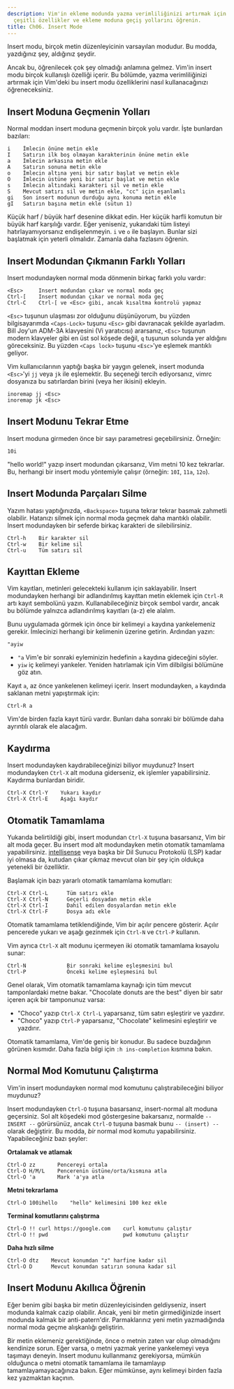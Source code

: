 ```yaml
---
description: Vim'in ekleme modunda yazma verimliliğinizi artırmak için kullanabileceğiniz
  çeşitli özellikler ve ekleme moduna geçiş yollarını öğrenin.
title: Ch06. Insert Mode
---
```


Insert modu, birçok metin düzenleyicinin varsayılan modudur. Bu modda, yazdığınız şey, aldığınız şeydir.

Ancak bu, öğrenilecek çok şey olmadığı anlamına gelmez. Vim'in insert modu birçok kullanışlı özelliği içerir. Bu bölümde, yazma verimliliğinizi artırmak için Vim'deki bu insert modu özelliklerini nasıl kullanacağınızı öğreneceksiniz.

## Insert Moduna Geçmenin Yolları

Normal moddan insert moduna geçmenin birçok yolu vardır. İşte bunlardan bazıları:

```shell
i    İmlecin önüne metin ekle
I    Satırın ilk boş olmayan karakterinin önüne metin ekle
a    İmlecin arkasına metin ekle
A    Satırın sonuna metin ekle
o    İmlecin altına yeni bir satır başlat ve metin ekle
O    İmlecin üstüne yeni bir satır başlat ve metin ekle
s    İmlecin altındaki karakteri sil ve metin ekle
S    Mevcut satırı sil ve metin ekle, "cc" için eşanlamlı
gi   Son insert modunun durduğu aynı konuma metin ekle
gI   Satırın başına metin ekle (sütun 1)
```

Küçük harf / büyük harf desenine dikkat edin. Her küçük harfli komutun bir büyük harf karşılığı vardır. Eğer yeniseniz, yukarıdaki tüm listeyi hatırlayamıyorsanız endişelenmeyin. `i` ve `o` ile başlayın. Bunlar sizi başlatmak için yeterli olmalıdır. Zamanla daha fazlasını öğrenin.

## Insert Modundan Çıkmanın Farklı Yolları

Insert modundayken normal moda dönmenin birkaç farklı yolu vardır:

```shell
<Esc>     Insert modundan çıkar ve normal moda geç
Ctrl-[    Insert modundan çıkar ve normal moda geç
Ctrl-C    Ctrl-[ ve <Esc> gibi, ancak kısaltma kontrolü yapmaz
```

`<Esc>` tuşunun ulaşması zor olduğunu düşünüyorum, bu yüzden bilgisayarımda `<Caps-Lock>` tuşunu `<Esc>` gibi davranacak şekilde ayarladım. Bill Joy'un ADM-3A klavyesini (Vi yaratıcısı) ararsanız, `<Esc>` tuşunun modern klavyeler gibi en üst sol köşede değil, `q` tuşunun solunda yer aldığını göreceksiniz. Bu yüzden `<Caps lock>` tuşunu `<Esc>`'ye eşlemek mantıklı geliyor.

Vim kullanıcılarının yaptığı başka bir yaygın gelenek, insert modunda `<Esc>`'yi `jj` veya `jk` ile eşlemektir. Bu seçeneği tercih ediyorsanız, vimrc dosyanıza bu satırlardan birini (veya her ikisini) ekleyin.

```shell
inoremap jj <Esc>
inoremap jk <Esc>
```

## Insert Modunu Tekrar Etme

Insert moduna girmeden önce bir sayı parametresi geçebilirsiniz. Örneğin:

```shell
10i
```

"hello world!" yazıp insert modundan çıkarsanız, Vim metni 10 kez tekrarlar. Bu, herhangi bir insert modu yöntemiyle çalışır (örneğin: `10I`, `11a`, `12o`).

## Insert Modunda Parçaları Silme

Yazım hatası yaptığınızda, `<Backspace>` tuşuna tekrar tekrar basmak zahmetli olabilir. Hatanızı silmek için normal moda geçmek daha mantıklı olabilir. Insert modundayken bir seferde birkaç karakteri de silebilirsiniz.

```shell
Ctrl-h    Bir karakter sil
Ctrl-w    Bir kelime sil
Ctrl-u    Tüm satırı sil
```

## Kayıttan Ekleme

Vim kayıtları, metinleri gelecekteki kullanım için saklayabilir. Insert modundayken herhangi bir adlandırılmış kayıttan metin eklemek için `Ctrl-R` artı kayıt sembolünü yazın. Kullanabileceğiniz birçok sembol vardır, ancak bu bölümde yalnızca adlandırılmış kayıtları (a-z) ele alalım.

Bunu uygulamada görmek için önce bir kelimeyi `a` kaydına yankelemeniz gerekir. İmlecinizi herhangi bir kelimenin üzerine getirin. Ardından yazın:

```shell
"ayiw
```

- `"a` Vim'e bir sonraki eyleminizin hedefinin `a` kaydına gideceğini söyler.
- `yiw` iç kelimeyi yankeler. Yeniden hatırlamak için Vim dilbilgisi bölümüne göz atın.

Kayıt `a`, az önce yankelenen kelimeyi içerir. Insert modundayken, `a` kaydında saklanan metni yapıştırmak için:

```shell
Ctrl-R a
```

Vim'de birden fazla kayıt türü vardır. Bunları daha sonraki bir bölümde daha ayrıntılı olarak ele alacağım.

## Kaydırma

Insert modundayken kaydırabileceğinizi biliyor muydunuz? Insert modundayken `Ctrl-X` alt moduna giderseniz, ek işlemler yapabilirsiniz. Kaydırma bunlardan biridir.

```shell
Ctrl-X Ctrl-Y    Yukarı kaydır
Ctrl-X Ctrl-E    Aşağı kaydır
```

## Otomatik Tamamlama

Yukarıda belirtildiği gibi, insert modundan `Ctrl-X` tuşuna basarsanız, Vim bir alt moda geçer. Bu insert mod alt modundayken metin otomatik tamamlama yapabilirsiniz. [intellisense](https://code.visualstudio.com/docs/editor/intellisense) veya başka bir Dil Sunucu Protokolü (LSP) kadar iyi olmasa da, kutudan çıkar çıkmaz mevcut olan bir şey için oldukça yetenekli bir özelliktir.

Başlamak için bazı yararlı otomatik tamamlama komutları:

```shell
Ctrl-X Ctrl-L	   Tüm satırı ekle
Ctrl-X Ctrl-N	   Geçerli dosyadan metin ekle
Ctrl-X Ctrl-I	   Dahil edilen dosyalardan metin ekle
Ctrl-X Ctrl-F	   Dosya adı ekle
```

Otomatik tamamlama tetiklendiğinde, Vim bir açılır pencere gösterir. Açılır pencerede yukarı ve aşağı gezinmek için `Ctrl-N` ve `Ctrl-P` kullanın.

Vim ayrıca `Ctrl-X` alt modunu içermeyen iki otomatik tamamlama kısayolu sunar:

```shell
Ctrl-N             Bir sonraki kelime eşleşmesini bul
Ctrl-P             Önceki kelime eşleşmesini bul
```

Genel olarak, Vim otomatik tamamlama kaynağı için tüm mevcut tamponlardaki metne bakar. "Chocolate donuts are the best" diyen bir satır içeren açık bir tamponunuz varsa:
- "Choco" yazıp `Ctrl-X Ctrl-L` yaparsanız, tüm satırı eşleştirir ve yazdırır.
- "Choco" yazıp `Ctrl-P` yaparsanız, "Chocolate" kelimesini eşleştirir ve yazdırır.

Otomatik tamamlama, Vim'de geniş bir konudur. Bu sadece buzdağının görünen kısmıdır. Daha fazla bilgi için `:h ins-completion` kısmına bakın.

## Normal Mod Komutunu Çalıştırma

Vim'in insert modundayken normal mod komutunu çalıştırabileceğini biliyor muydunuz?

Insert modundayken `Ctrl-O` tuşuna basarsanız, insert-normal alt moduna geçersiniz. Sol alt köşedeki mod göstergesine bakarsanız, normalde `-- INSERT --` görürsünüz, ancak `Ctrl-O` tuşuna basmak bunu `-- (insert) --` olarak değiştirir. Bu modda, *bir* normal mod komutu yapabilirsiniz. Yapabileceğiniz bazı şeyler:

**Ortalamak ve atlamak**

```shell
Ctrl-O zz       Pencereyi ortala
Ctrl-O H/M/L    Pencerenin üstüne/orta/kısmına atla
Ctrl-O 'a       Mark 'a'ya atla
```

**Metni tekrarlama**

```shell
Ctrl-O 100ihello    "hello" kelimesini 100 kez ekle
```

**Terminal komutlarını çalıştırma**

```shell
Ctrl-O !! curl https://google.com    curl komutunu çalıştır
Ctrl-O !! pwd                        pwd komutunu çalıştır
```

**Daha hızlı silme**

```shell
Ctrl-O dtz    Mevcut konumdan "z" harfine kadar sil
Ctrl-O D      Mevcut konumdan satırın sonuna kadar sil
```

## Insert Modunu Akıllıca Öğrenin

Eğer benim gibi başka bir metin düzenleyicisinden geldiyseniz, insert modunda kalmak cazip olabilir. Ancak, yeni bir metin girmediğinizde insert modunda kalmak bir anti-patern'dir. Parmaklarınız yeni metin yazmadığında normal moda geçme alışkanlığı geliştirin.

Bir metin eklemeniz gerektiğinde, önce o metnin zaten var olup olmadığını kendinize sorun. Eğer varsa, o metni yazmak yerine yankelemeyi veya taşımayı deneyin. Insert modunu kullanmanız gerekiyorsa, mümkün olduğunca o metni otomatik tamamlama ile tamamlayıp tamamlayamayacağınıza bakın. Eğer mümkünse, aynı kelimeyi birden fazla kez yazmaktan kaçının.